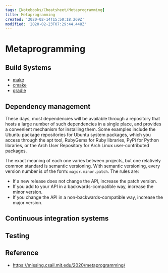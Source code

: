 ```yaml
---
tags: [Notebooks/Cheatsheet/Metaprogramming]
title: Metaprogramming
created: '2020-02-14T15:50:18.269Z'
modified: '2020-02-23T07:29:44.448Z'
---
```


# Metaprogramming

## Build Systems

- [make]()
- [cmake]()
- [gradle](https://gradle.org/)


## Dependency management

These days, most dependencies will be available through a repository that hosts a large number of such dependencies in a single place, and provides a convenient mechanism for installing them. Some examples include the Ubuntu package repositories for Ubuntu system packages, which you access through the apt tool, RubyGems for Ruby libraries, PyPi for Python libraries, or the Arch User Repository for Arch Linux user-contributed packages.

 The exact meaning of each one varies between projects, but one relatively common standard is semantic versioning. With semantic versioning, every version number is of the form: `major.minor.patch`. The rules are:
- If a new release does not change the API, increase the patch version.
- If you add to your API in a backwards-compatible way, increase the minor version.
- If you change the API in a non-backwards-compatible way, increase the major version.

## Continuous integration systems

## Testing


## Reference

- https://missing.csail.mit.edu/2020/metaprogramming/
